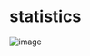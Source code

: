 # statistics

![image](https://github.com/user-attachments/assets/bf5ec809-292a-469e-ad40-d19dd05c380a)

